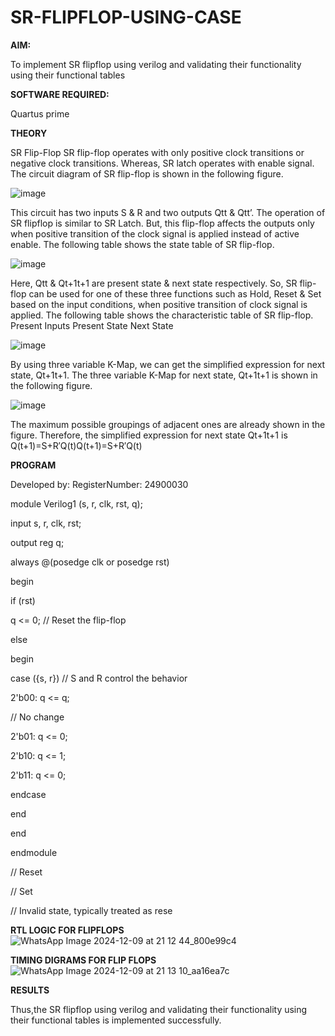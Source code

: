 # SR-FLIPFLOP-USING-CASE

**AIM:**

To implement  SR flipflop using verilog and validating their functionality using their functional tables

**SOFTWARE REQUIRED:**

Quartus prime

**THEORY**

SR Flip-Flop SR flip-flop operates with only positive clock transitions or negative clock transitions. Whereas, SR latch operates with enable signal. The circuit diagram of SR flip-flop is shown in the following figure.

![image](https://github.com/naavaneetha/SR-FLIPFLOP-USING-CASE/assets/154305477/0f710028-ad52-4d3e-9276-8714cf023a25)

 
This circuit has two inputs S & R and two outputs Qtt & Qtt’. The operation of SR flipflop is similar to SR Latch. But, this flip-flop affects the outputs only when positive transition of the clock signal is applied instead of active enable. The following table shows the state table of SR flip-flop.

![image](https://github.com/naavaneetha/SR-FLIPFLOP-USING-CASE/assets/154305477/dabfc4f4-87e3-4cbc-9472-f89ee1b5ed30)

 
Here, Qtt & Qt+1t+1 are present state & next state respectively. So, SR flip-flop can be used for one of these three functions such as Hold, Reset & Set based on the input conditions, when positive transition of clock signal is applied. The following table shows the characteristic table of SR flip-flop. Present Inputs Present State Next State

![image](https://github.com/naavaneetha/SR-FLIPFLOP-USING-CASE/assets/154305477/dd90d16c-aec5-4290-a586-e2346b1e9eb5)

 
By using three variable K-Map, we can get the simplified expression for next state, Qt+1t+1. The three variable K-Map for next state, Qt+1t+1 is shown in the following figure.

![image](https://github.com/naavaneetha/SR-FLIPFLOP-USING-CASE/assets/154305477/473efad6-d70b-4ca7-aeb7-898bbfca319f)

 
The maximum possible groupings of adjacent ones are already shown in the figure. Therefore, the simplified expression for next state Qt+1t+1 is Q(t+1)=S+R′Q(t)Q(t+1)=S+R′Q(t)


**PROGRAM**

 Developed by: RegisterNumber: 24900030

 module Verilog1 (s, r, clk, rst, q);
 
 input s, r, clk, rst;
 
 output reg q;
 
 always @(posedge clk or posedge rst)
 
 begin
 
 if (rst)
 
 q <= 0; // Reset the flip-flop
 
 else
 
 begin
 
 case ({s, r}) // S and R control the behavior
 
 2'b00: q <= q;    
 
// No change

 2'b01: q <= 0;   
 
2'b10: q <= 1;  

2'b11: q <= 0;   

endcase

 end
 
 end
 
 endmodule
 
 // Reset
 
 // Set
 
 // Invalid state, typically treated as rese

**RTL LOGIC FOR FLIPFLOPS**
![WhatsApp Image 2024-12-09 at 21 12 44_800e99c4](https://github.com/user-attachments/assets/39947edc-d521-4aa5-9662-290b6fd47ead)


**TIMING DIGRAMS FOR FLIP FLOPS**
![WhatsApp Image 2024-12-09 at 21 13 10_aa16ea7c](https://github.com/user-attachments/assets/842343f5-f15b-47c2-88b3-4c822977bb29)


**RESULTS**

 Thus,the SR flipflop using verilog and validating their functionality using their functional tables is implemented successfully.

